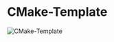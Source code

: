 # CMake-Template
![CMake-Template](https://static.vecteezy.com/system/resources/previews/004/243/615/original/creative-coming-soon-teaser-background-free-vector.jpg)